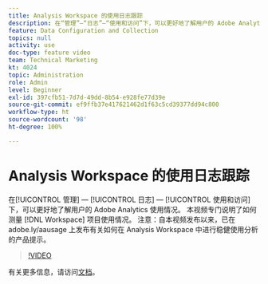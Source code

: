 ```yaml
---
title: Analysis Workspace 的使用日志跟踪
description: 在“管理”—“日志”—“使用和访问”下，可以更好地了解用户的 Adobe Analytics 使用情况。 本视频专门说明了如何测量 Workspace 项目使用情况。
feature: Data Configuration and Collection
topics: null
activity: use
doc-type: feature video
team: Technical Marketing
kt: 4024
topic: Administration
role: Admin
level: Beginner
exl-id: 397cfb51-7d7d-49dd-8b54-e928fe77d39e
source-git-commit: ef9ffb37e417621462d1f63c5cd39377dd94c800
workflow-type: ht
source-wordcount: '98'
ht-degree: 100%

---
```


# Analysis Workspace 的使用日志跟踪

在[!UICONTROL 管理] — [!UICONTROL 日志] — [!UICONTROL 使用和访问]下，可以更好地了解用户的 Adobe Analytics 使用情况。 本视频专门说明了如何测量 [!DNL Workspace] 项目使用情况。 注意：自本视频发布以来，已在 adobe.ly/aausage 上发布有关如何在 Analysis Workspace 中进行稳健使用分析的产品提示。

>[!VIDEO](https://video.tv.adobe.com/v/29768/?quality=12)

有关更多信息，请访问[文档](https://experienceleague.adobe.com/docs/analytics/admin/admin-tools/logs.html?lang=zh-Hans)。
